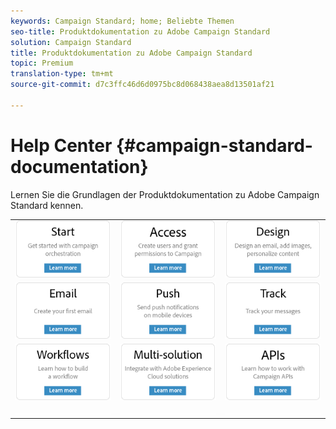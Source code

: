 ```yaml
---
keywords: Campaign Standard; home; Beliebte Themen
seo-title: Produktdokumentation zu Adobe Campaign Standard
solution: Campaign Standard
title: Produktdokumentation zu Adobe Campaign Standard
topic: Premium
translation-type: tm+mt
source-git-commit: d7c3ffc46d6d0975bc8d068438aea8d13501af21

---
```



# Help Center {#campaign-standard-documentation}

Lernen Sie die Grundlagen der Produktdokumentation zu Adobe Campaign Standard kennen.

|  |  |  |
|:---:|:---:|:---:|
| [![Bild](/help/assets/start-400.png)](/help/start/using/campaign-orchestration.md) | [![Bild](/help/assets/access-400.png)](/help/administration/using/about-access-management.md) | [![Bild](/help/assets/design-400.png)](/help/designing/using/about-email-content-design.md) |
| [![Bild](/help/assets/email-400.png)](/help/channels/using/creating-an-email.md) | [![Bild](/help/assets/push-400.png)](/help/channels/using/about-push-notifications.md) | [![Bild](/help/assets/track-400.png)](/help/sending/using/tracking-messages.md) |
| [![Bild](/help/assets/workflows-400.png)](/help/automating/using/building-a-workflow.md) | [![Bild](/help/assets/multi-400.png)](/help/integrating/using/about-campaign-integrations.md) | [![Bild](/help/assets/api-400.png)](https://docs.campaign.adobe.com/doc/standard/en/api/ACS_API.html) |
| [![Bild](/help/assets/empty123456791.png)](https://docs.adobe.com/content/help/en/campaign-standard/using/campaign-standard-home.html) | [![Bild](/help/assets/empty123456791.png)](https://docs.adobe.com/content/help/en/campaign-standard/using/campaign-standard-home.html) | [![Bild](/help/assets/empty123456791.png)](https://docs.adobe.com/content/help/en/campaign-standard/using/campaign-standard-home.html) |
